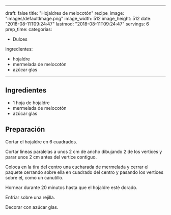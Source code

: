 
---
draft: false
title: "Hojaldres de melocotón"
recipe_image: "images/defaultImage.png"
image_width: 512
image_height: 512
date: "2018-08-11T09:24:47"
lastmod: "2018-08-11T09:24:47"
servings: 6
prep_time: 
categorias:
  - Dulces

ingredientes:
  - hojaldre
  - mermelada de melocotón
  - azúcar glas
---

## Ingredientes
- 1 hoja de hojaldre
- mermelada de melocotón
- azúcar glas

## Preparación
Cortar el hojaldre en 6 cuadrados.

Cortar lineas paralelas a unos 2 cm de ancho dibujando 2 de los vertices y parar unos 2 cm antes del vertice contiguo.

Coloca en la tira del centro una cucharada de mermelada y cerrar el paquete cerrando sobre ella en cuadrado del centro y pasando los vertices sobre el, como un canutillo.

Hornear durante 20 minutos hasta que el hojaldre esté dorado.

Enfriar sobre una rejilla.

Decorar con azúcar glas.


